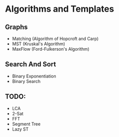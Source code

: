 # Algorithms and Templates

## Graphs
 - Matching (Algorithm of Hopcroft and Carp)
 - MST (Kruskal's Algorithm)
 - MaxFlow (Ford-Fulkerson's Algorithm)

## Search And Sort
 - Binary Exponentiation
 - Binary Search


## TODO:
 - LCA
 - 2-Sat
 - FFT
 - Segment Tree
 - Lazy ST


